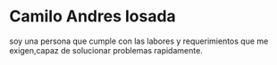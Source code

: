   # Camilo Andres losada 

soy una persona que cumple con las labores 
y requerimientos que me exigen,capaz de 
solucionar problemas rapidamente.



